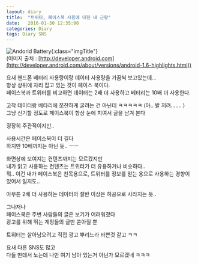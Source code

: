 ```yaml
---
layout: diary
title:  "트위터, 페이스북 사용에 대한 내 근황"
date:   2016-01-30 12:35:00
categories: Diary
tags: Diary SNS
---
```


![Andorid Battery](http://developer.android.com/sdk/images/battery.png){:class="imgTitle"}  
(이미지 출처 : [http://developer.android.com](http://developer.android.com/about/versions/android-1.6-highlights.html))

요새 핸드폰 베터리 사용량이랑 데이터 사용량을 가끔씩 보고있는데...  
항상 상위에 자리 잡고 있는 것이 페이스 북이다.  
페이스북과 트위터를 비교하면 데이터는 2배 더 사용하고 베터리는 10배 더 사용한다.  

고작 데이터랑 베타리에 쪼잔하게 굴려는 건 아닌데 ㅋㅋㅋㅋㅋ (아.. 발 저려....... )  
그냥 신기할 정도로 페이스북이 항상 눈에 치여서 글을 남겨 본다  

<!--more-->

굉장히 주관적이지만..

사용시간은 페이스북이 더 길다  
하지만 10배까지는 아닌 듯.. ㅡㅡ

화면상에 보여지는 컨텐츠까지는 모르겠지만  
내가 읽고 사용하는 컨텐츠는 트위터가 더 유용하거나 비슷하다..  
뭐.. 이건 내가 페이스북은 친목용으로, 트위터를 정보를 얻는 용으로 사용하는 경향이 있어서 일지도..  

아무튼 2배 더 사용하는 데이터의 절반 이상은 허공으로 사라지는 듯..  


그나저나  
페이스북은 주변 사람들의 글은 보기가 어려워졌다  
광고를 위해 뛰는 계정들의 글만 쏟아질 뿐  

트위터는 살아남으려고 직접 광고 뿌리느라 바쁜것 같고 ㅋㅋ  

요새 다른 SNS도 많고  
다들 딴데서 노는데 나만 여기 남아 있는거 아닌가 모르겠네 ㅋㅋㅋ  
